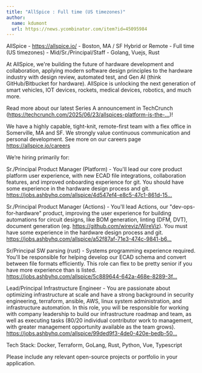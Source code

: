 ```yaml
---
title: "AllSpice : Full time (US timezones)"
author:
  name: kdumont
  url: https://news.ycombinator.com/item?id=45095984
---
```

AllSpice - <a href="https:&#x2F;&#x2F;allspice.io&#x2F;" rel="nofollow">https:&#x2F;&#x2F;allspice.io&#x2F;</a> - Boston, MA &#x2F; SF Hybrid or Remote - Full time (US timezones) - Mid&#x2F;Sr.&#x2F;Principal&#x2F;Staff - Golang, Vuejs, Rust

At AllSpice, we&#x27;re building the future of hardware development and collaboration, applying modern software design principles to the hardware industry with design review, automated test, and Gen AI (think GitHub&#x2F;Bitbucket for hardware). AllSpice is unlocking the next generation of smart vehicles, IOT devices, rockets, medical devices, robotics, and much more.

Read more about our latest Series A announcement in TechCrunch (<a href="https:&#x2F;&#x2F;techcrunch.com&#x2F;2025&#x2F;06&#x2F;23&#x2F;allspices-platform-is-the-github-for-electrical-engineering-teams&#x2F;" rel="nofollow">https:&#x2F;&#x2F;techcrunch.com&#x2F;2025&#x2F;06&#x2F;23&#x2F;allspices-platform-is-the-...</a>)!

We have a highly capable, tight-knit, remote-first team with a flex office in Somerville, MA and SF. We strongly value continuous communication and personal development. See more on our careers page <a href="https:&#x2F;&#x2F;allspice.io&#x2F;careers" rel="nofollow">https:&#x2F;&#x2F;allspice.io&#x2F;careers</a>

We’re hiring primarily for:

Sr.&#x2F;Principal Product Manager (Platform) - You&#x27;ll lead our core product platform user experience, with new ECAD file integrations, collaboration features, and improved onboarding experience for git. You should have some experience in the hardware design process and git. <a href="https:&#x2F;&#x2F;jobs.ashbyhq.com&#x2F;allspice&#x2F;4d547ef4-e8c5-47c1-861d-1547ace4802f" rel="nofollow">https:&#x2F;&#x2F;jobs.ashbyhq.com&#x2F;allspice&#x2F;4d547ef4-e8c5-47c1-861d-15...</a>

Sr.&#x2F;Principal Product Manager (Actions) - You&#x27;ll lead Actions, our &quot;dev-ops-for-hardware&quot; product, improving the user experience for building automations for circuit designs, like BOM generation, linting (DFM, DVT), document generation (eg. <a href="https:&#x2F;&#x2F;github.com&#x2F;wireviz&#x2F;WireViz" rel="nofollow">https:&#x2F;&#x2F;github.com&#x2F;wireviz&#x2F;WireViz</a>). You must have some experience in the hardware design process and git. <a href="https:&#x2F;&#x2F;jobs.ashbyhq.com&#x2F;allspice&#x2F;a52f87af-71e3-474c-9841-b6309eddef91" rel="nofollow">https:&#x2F;&#x2F;jobs.ashbyhq.com&#x2F;allspice&#x2F;a52f87af-71e3-474c-9841-b6...</a>

Sr&#x2F;Principal SW parsing (rust) - Systems programming experience required. You&#x27;ll be responsible for helping develop our ECAD schema and convert between file formats efficiently. This role can flex to be pretty senior if you have more experience than is listed. 
<a href="https:&#x2F;&#x2F;jobs.ashbyhq.com&#x2F;allspice&#x2F;5c889644-642a-468e-8289-3f2ab8216fa1" rel="nofollow">https:&#x2F;&#x2F;jobs.ashbyhq.com&#x2F;allspice&#x2F;5c889644-642a-468e-8289-3f...</a>

Lead&#x2F;Principal Infrastructure Engineer - You are passionate about optimizing infrastructure at scale and have a strong background in security engineering, terraform, ansible, AWS, linux system administration, and infrastructure automation. In this role, you will be responsible for working with company leadership to build our infrastructure roadmap and team, as well as executing tasks (80&#x2F;20 individual contributor work to management, with greater management opportunity available as the team grows).
<a href="https:&#x2F;&#x2F;jobs.ashbyhq.com&#x2F;allspice&#x2F;99ded9f3-4de0-420e-bedb-5035c0b18905" rel="nofollow">https:&#x2F;&#x2F;jobs.ashbyhq.com&#x2F;allspice&#x2F;99ded9f3-4de0-420e-bedb-50...</a>

Tech Stack: Docker, Terraform, GoLang, Rust, Python, Vue, Typescript

Please include any relevant open-source projects or portfolio in your application.
<JobApplication />
